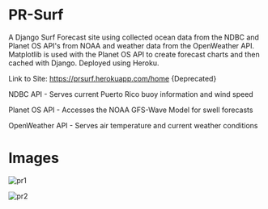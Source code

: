 # PR-Surf
A Django Surf Forecast site using collected ocean data from the NDBC and Planet OS API's from NOAA and weather data from the OpenWeather API.
Matplotlib is used with the Planet OS API to create forecast charts and then cached with Django. Deployed using Heroku.

Link to Site: https://prsurf.herokuapp.com/home {Deprecated}

NDBC API - Serves current Puerto Rico buoy information and wind speed 

Planet OS API - Accesses the NOAA GFS-Wave Model for swell forecasts

OpenWeather API - Serves air temperature and current weather conditions

# Images 
![pr1](https://user-images.githubusercontent.com/61069716/163693583-36550e5c-7355-4800-8da5-ba1f88e35d25.png)

![pr2](https://user-images.githubusercontent.com/61069716/163693591-ea45f1cf-ad7b-447b-86c7-80f976c88003.png)
